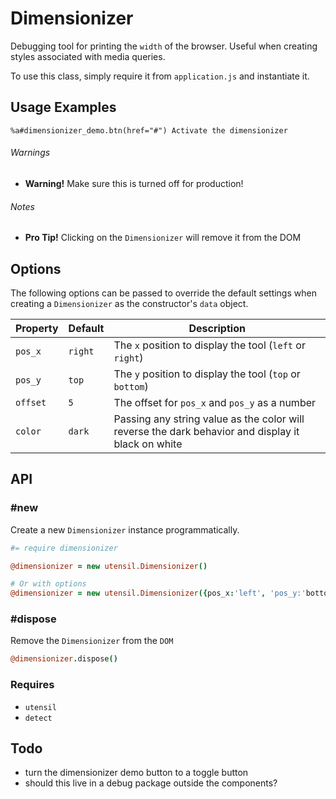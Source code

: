 
# Dimensionizer
Debugging tool for printing the `width` of the browser.
Useful when creating styles associated with media queries.

To use this class, simply require it from `application.js` and
instantiate it.

## Usage Examples

```haml
%a#dimensionizer_demo.btn(href="#") Activate the dimensionizer
```

###### Warnings
- **Warning!** Make sure this is turned off for production!

###### Notes
- **Pro Tip!** Clicking on the `Dimensionizer` will remove it from the DOM


## Options
The following options can be passed to override the default settings
when creating a `Dimensionizer` as the constructor's `data` object.

Property    | Default    | Description
----------- | ---------- | -------------------------------------------
`pos_x`     | `right`    | The `x` position to display the tool (`left` or `right`)
`pos_y`     | `top`      | The `y` position to display the tool (`top` or `bottom`)
`offset`    | `5`        | The offset for `pos_x` and `pos_y` as a number
`color`     | `dark`     | Passing any string value as the color will reverse the dark behavior and display it black on white


## API

### #new
Create a new `Dimensionizer` instance programmatically. 

```coffee
#= require dimensionizer

@dimensionizer = new utensil.Dimensionizer()

# Or with options
@dimensionizer = new utensil.Dimensionizer({pos_x:'left', 'pos_y:'bottom', offset:'10', color:'light'})
```

### #dispose
Remove the `Dimensionizer` from the `DOM`

```coffee
@dimensionizer.dispose()
```

### Requires
- `utensil`
- `detect`

## Todo
- turn the dimensionizer demo button to a toggle button
- should this live in a debug package outside the components?

